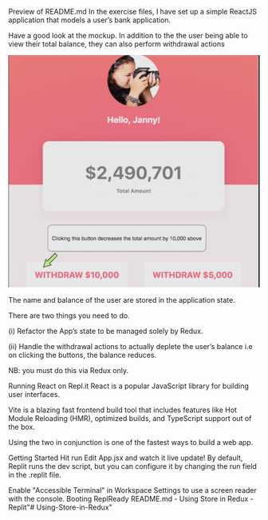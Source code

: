 
Preview of README.md
In the exercise files, I have set up a simple ReactJS application that models a user’s bank application.

Have a good look at the mockup. In addition to the the user being able to view their total balance, they can also perform withdrawal actions

![image](image.png)

The name and balance of the user are stored in the application state.

There are two things you need to do.

(i) Refactor the App’s state to be managed solely by Redux.

(ii) Handle the withdrawal actions to actually deplete the user’s balance i.e on clicking the buttons, the balance reduces.

NB: you must do this via Redux only.

Running React on Repl.it
React is a popular JavaScript library for building user interfaces.

Vite is a blazing fast frontend build tool that includes features like Hot Module Reloading (HMR), optimized builds, and TypeScript support out of the box.

Using the two in conjunction is one of the fastest ways to build a web app.

Getting Started
Hit run
Edit App.jsx and watch it live update!
By default, Replit runs the dev script, but you can configure it by changing the run field in the .replit file.



Enable "Accessible Terminal" in Workspace Settings to use a screen reader with the console.
Booting ReplReady
README.md - Using Store in Redux - Replit"# Using-Store-in-Redux" 
